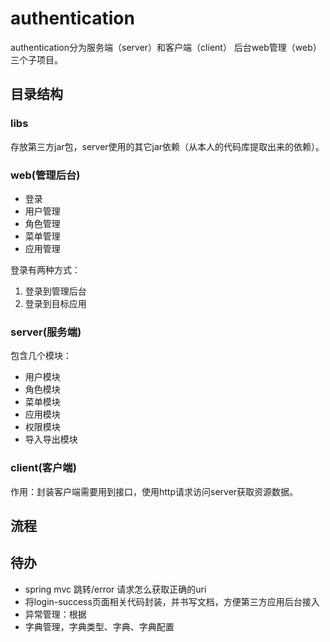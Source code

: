 # authentication
authentication分为服务端（server）和客户端（client） 后台web管理（web）三个子项目。
## 目录结构
### libs
存放第三方jar包，server使用的其它jar依赖（从本人的代码库提取出来的依赖）。
### web(管理后台)
+ 登录
+ 用户管理
+ 角色管理
+ 菜单管理
+ 应用管理

登录有两种方式：
1. 登录到管理后台
2. 登录到目标应用

### server(服务端)
包含几个模块：
+ 用户模块
+ 角色模块
+ 菜单模块
+ 应用模块
+ 权限模块
+ 导入导出模块
### client(客户端)
作用：封装客户端需要用到接口，使用http请求访问server获取资源数据。

## 流程

## 待办
+ spring mvc 跳转/error 请求怎么获取正确的uri
+ 将login-success页面相关代码封装，并书写文档，方便第三方应用后台接入
+ 异常管理：根据
+ 字典管理，字典类型、字典、字典配置